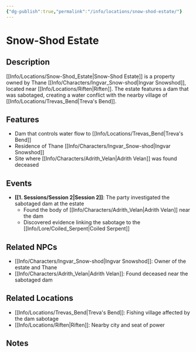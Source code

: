 ```yaml
---
{"dg-publish":true,"permalink":"/info/locations/snow-shod-estate/"}
---
```



# Snow-Shod Estate

## Description
[[Info/Locations/Snow-Shod_Estate\|Snow-Shod Estate]] is a property owned by Thane [[Info/Characters/Ingvar_Snow-shod\|Ingvar Snowshod]], located near [[Info/Locations/Riften\|Riften]]. The estate features a dam that was sabotaged, creating a water conflict with the nearby village of [[Info/Locations/Trevas_Bend\|Treva's Bend]].

## Features
- Dam that controls water flow to [[Info/Locations/Trevas_Bend\|Treva's Bend]]
- Residence of Thane [[Info/Characters/Ingvar_Snow-shod\|Ingvar Snowshod]]
- Site where [[Info/Characters/Adrith_Velan\|Adrith Velan]] was found deceased

## Events
- **[[1. Sessions/Session 2\|Session 2]]**: The party investigated the sabotaged dam at the estate
  - Found the body of [[Info/Characters/Adrith_Velan\|Adrith Velan]] near the dam
  - Discovered evidence linking the sabotage to the [[Info/Lore/Coiled_Serpent\|Coiled Serpent]]

## Related NPCs
- [[Info/Characters/Ingvar_Snow-shod\|Ingvar Snowshod]]: Owner of the estate and Thane
- [[Info/Characters/Adrith_Velan\|Adrith Velan]]: Found deceased near the sabotaged dam

## Related Locations
- [[Info/Locations/Trevas_Bend\|Treva's Bend]]: Fishing village affected by the dam sabotage
- [[Info/Locations/Riften\|Riften]]: Nearby city and seat of power

## Notes
